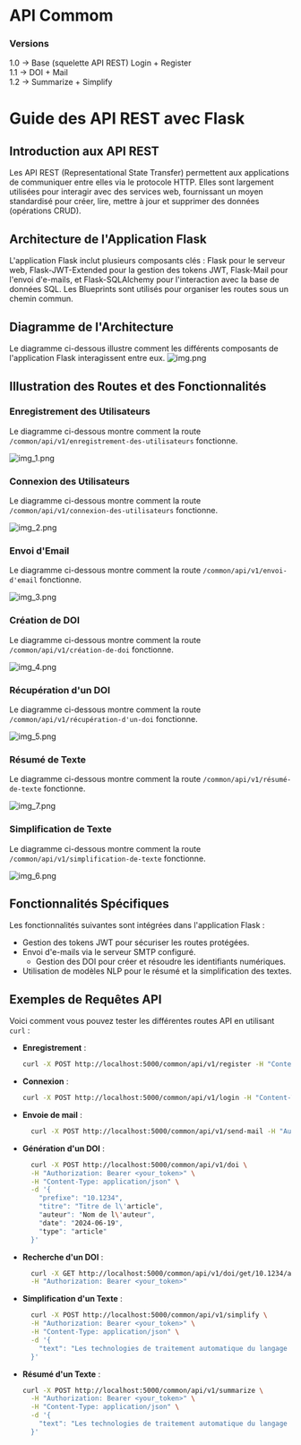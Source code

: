 # API Commom

### Versions 
1.0 → Base (squelette API REST) Login + Register<br>
1.1 → DOI + Mail<br>
1.2 → Summarize + Simplify<br>



# Guide des API REST avec Flask

## Introduction aux API REST

Les API REST (Representational State Transfer) permettent aux applications de communiquer entre elles via le protocole HTTP. Elles sont largement utilisées pour interagir avec des services web, fournissant un moyen standardisé pour créer, lire, mettre à jour et supprimer des données (opérations CRUD).

## Architecture de l'Application Flask

L'application Flask inclut plusieurs composants clés : Flask pour le serveur web, Flask-JWT-Extended pour la gestion des tokens JWT, Flask-Mail pour l'envoi d'e-mails, et Flask-SQLAlchemy pour l'interaction avec la base de données SQL. Les Blueprints sont utilisés pour organiser les routes sous un chemin commun.

## Diagramme de l'Architecture

Le diagramme ci-dessous illustre comment les différents composants de l'application Flask interagissent entre eux.
![img.png](img.png)

## Illustration des Routes et des Fonctionnalités

### Enregistrement des Utilisateurs

Le diagramme ci-dessous montre comment la route `/common/api/v1/enregistrement-des-utilisateurs` fonctionne.

![img_1.png](img_1.png)

### Connexion des Utilisateurs

Le diagramme ci-dessous montre comment la route `/common/api/v1/connexion-des-utilisateurs` fonctionne.

![img_2.png](img_2.png)
### Envoi d'Email

Le diagramme ci-dessous montre comment la route `/common/api/v1/envoi-d'email` fonctionne.

![img_3.png](img_3.png)
### Création de DOI

Le diagramme ci-dessous montre comment la route `/common/api/v1/création-de-doi` fonctionne.

![img_4.png](img_4.png)
### Récupération d'un DOI

Le diagramme ci-dessous montre comment la route `/common/api/v1/récupération-d'un-doi` fonctionne.

![img_5.png](img_5.png)
### Résumé de Texte

Le diagramme ci-dessous montre comment la route `/common/api/v1/résumé-de-texte` fonctionne.

![img_7.png](img_7.png)
### Simplification de Texte

Le diagramme ci-dessous montre comment la route `/common/api/v1/simplification-de-texte` fonctionne.

![img_6.png](img_6.png)
## Fonctionnalités Spécifiques

Les fonctionnalités suivantes sont intégrées dans l'application Flask :
- Gestion des tokens JWT pour sécuriser les routes protégées.
- Envoi d'e-mails via le serveur SMTP configuré.
  - Gestion des DOI pour créer et résoudre les identifiants numériques.
- Utilisation de modèles NLP pour le résumé et la simplification des textes.

## Exemples de Requêtes API

Voici comment vous pouvez tester les différentes routes API en utilisant `curl` :

- **Enregistrement** :
  ```bash
  curl -X POST http://localhost:5000/common/api/v1/register -H "Content-Type: application/json" -d '{"username": "testuser", "password": "testpass"}'

- **Connexion** :
  ```bash
  curl -X POST http://localhost:5000/common/api/v1/login -H "Content-Type: application/json" -d '{"username": "testuser", "password": "testpass"}'

- **Envoie de mail** :
  ```bash
    curl -X POST http://localhost:5000/common/api/v1/send-mail -H "Authorization: Bearer <your_token>" -H "Content-Type: application/json" -d '{"recipient": "email@example.com", "subject": "Test", "body": "This is a test email."}'

- **Génération d'un DOI** :
  ```bash
    curl -X POST http://localhost:5000/common/api/v1/doi \
    -H "Authorization: Bearer <your_token>" \
    -H "Content-Type: application/json" \
    -d '{
      "prefixe": "10.1234",
      "titre": "Titre de l\'article",
      "auteur": "Nom de l\'auteur",
      "date": "2024-06-19",
      "type": "article"
    }'

- **Recherche d'un DOI** :
  ```bash
    curl -X GET http://localhost:5000/common/api/v1/doi/get/10.1234/abcdef \
    -H "Authorization: Bearer <your_token>"

- **Simplification d'un Texte** :
  ```bash
    curl -X POST http://localhost:5000/common/api/v1/simplify \
    -H "Authorization: Bearer <your_token>" \
    -H "Content-Type: application/json" \
    -d '{
      "text": "Les technologies de traitement automatique du langage naturel (NLP) ont considérablement évolué, offrant des solutions sophistiquées pour transformer de longs textes en résumés concis."
    }'

- **Résumé d'un Texte** :
  ```bash
  curl -X POST http://localhost:5000/common/api/v1/summarize \
    -H "Authorization: Bearer <your_token>" \
    -H "Content-Type: application/json" \
    -d '{
      "text": "Les technologies de traitement automatique du langage naturel (NLP) ont considérablement évolué, offrant des solutions sophistiquées pour transformer de longs textes en résumés concis. Parmi les leaders dans ce domaine, les API d'OpenAI, Hugging Face et Google Cloud se distinguent par leurs capacités et leurs fonctionnalités uniques. Voici un aperçu détaillé des avantages de chaque service et comment choisir celui qui convient le mieux à vos besoins."
    }'

